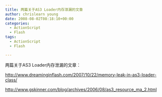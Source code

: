 ```yaml
---
title: 两篇关于AS3 Loader内存泄漏的文章
author: chrislearn young
date: 2008-08-02T08:18:10+00:00
categories:
  - ActionScript
  - Flash
tags:
  - ActionScript
  - Flash

---
```

两篇关于AS3 Loader内存泄漏的文章：

<!--more-->
<a href="http://www.dreaminginflash.com/2007/10/22/memory-leak-in-as3-loader-class/" target="_blank">http://www.dreaminginflash.com/2007/10/22/memory-leak-in-as3-loader-class/</a>

<a href="http://www.gskinner.com/blog/archives/2006/08/as3_resource_ma_2.html" target="_blank">http://www.gskinner.com/blog/archives/2006/08/as3_resource_ma_2.html</a>